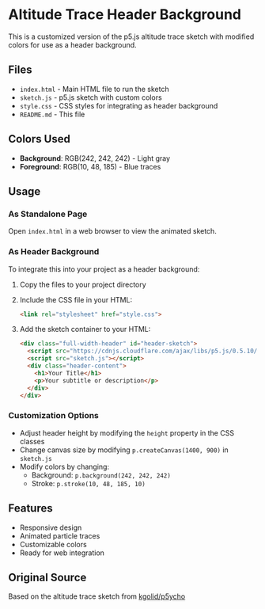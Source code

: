 # Altitude Trace Header Background

This is a customized version of the p5.js altitude trace sketch with modified colors for use as a header background.

## Files

- `index.html` - Main HTML file to run the sketch
- `sketch.js` - p5.js sketch with custom colors
- `style.css` - CSS styles for integrating as header background
- `README.md` - This file

## Colors Used

- **Background**: RGB(242, 242, 242) - Light gray
- **Foreground**: RGB(10, 48, 185) - Blue traces

## Usage

### As Standalone Page
Open `index.html` in a web browser to view the animated sketch.

### As Header Background
To integrate this into your project as a header background:

1. Copy the files to your project directory
2. Include the CSS file in your HTML:
   ```html
   <link rel="stylesheet" href="style.css">
   ```

3. Add the sketch container to your HTML:
   ```html
   <div class="full-width-header" id="header-sketch">
     <script src="https://cdnjs.cloudflare.com/ajax/libs/p5.js/0.5.10/p5.js"></script>
     <script src="sketch.js"></script>
     <div class="header-content">
       <h1>Your Title</h1>
       <p>Your subtitle or description</p>
     </div>
   </div>
   ```

### Customization Options

- Adjust header height by modifying the `height` property in the CSS classes
- Change canvas size by modifying `p.createCanvas(1400, 900)` in `sketch.js`
- Modify colors by changing:
  - Background: `p.background(242, 242, 242)`
  - Stroke: `p.stroke(10, 48, 185, 10)`

## Features

- Responsive design
- Animated particle traces
- Customizable colors
- Ready for web integration

## Original Source

Based on the altitude trace sketch from [kgolid/p5ycho](https://github.com/kgolid/p5ycho/tree/master/trace4)
